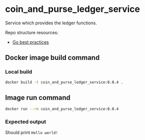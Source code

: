# coin_and_purse_ledger_service
Service which provides the ledger functions.

Repo structure resources:
- [Go best practices](https://peter.bourgon.org/go-best-practices-2016/#repository-structure)


## Docker image build command

### Local build
```Bash
docker build -t coin_and_purse_ledger_service:0.0.4 .
```

## Image run command

```Bash
docker run --rm coin_and_purse_ledger_service:0.0.4
```

### Expected output
Should print `Hello world!`
